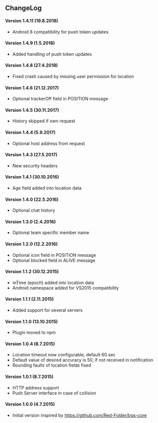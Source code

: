 ## ChangeLog

#### Version 1.4.11 (19.8.2018)
- Android 8 compatibility for push token updates

#### Version 1.4.9 (1.5.2018)
- Added handling of push token updates

#### Version 1.4.8 (27.4.2018)
- Fixed crash caused by missing user permission for location

#### Version 1.4.6 (21.12.2017)
- Optional trackerOff field in POSITION message

#### Version 1.4.5 (30.11.2017)
- History skipped if own request

#### Version 1.4.4 (5.9.2017)
- Optional host address from request

#### Version 1.4.3 (27.5.2017)
- New security headers 

#### Version 1.4.1 (30.10.2016)
- Age field added into location data

#### Version 1.4.0 (22.5.2016)
- Optional chat history

#### Version 1.3.0 (2.4.2016)
- Optional team specific member name

#### Version 1.2.0 (12.2.2016)
- Optional icon field in POSITION message
- Optional blocked field in ALIVE message 

#### Version 1.1.2 (30.12.2015)
- mTime (epoch) added into location data
- Android namespace added for VS2015 compatibility

#### Version 1.1.1 (2.11.2015)
- Added support for several servers

#### Version 1.1.0 (13.10.2015)
- Plugin moved to npm

#### Version 1.0.4 (8.7.2015)
- Location timeout now configurable, default 60 sec
- Default value of desired accuracy is 50, if not received in notification
- Rounding faults of location fields fixed

#### Version 1.0.1 (8.7.2015)
- HTTP address support
- Push Server interface in case of collision

#### Version 1.0.0 (4.7.2015)
- Initial version inspired by https://github.com/Red-Folder/bgs-core